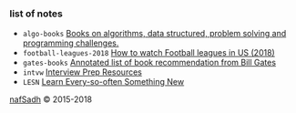 ### list of notes
* `algo-books` [Books on algorithms, data structured, problem solving and programming challenges.](algo-books)
* `football-leagues-2018` [How to watch Football leagues in US (2018)](football-leagues-2018)
* `gates-books` [Annotated list of book recommendation from Bill Gates](gates-books)
* `intvw` [Interview Prep Resources](https://intvw.nafsadh.com/)
* `LESN` [Learn Every-so-often Something New](lesn)

[nafSadh](http://nafSadh.com) © 2015-2018  
